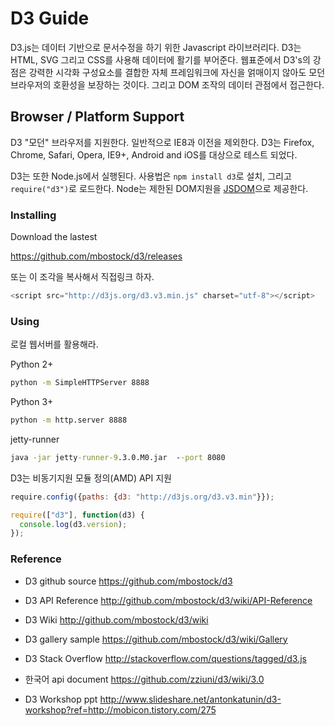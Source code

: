 # D3 Guide

D3.js는 데이터 기반으로 문서수정을 하기 위한 Javascript 라이브러리다. D3는 HTML, SVG 그리고 CSS를 사용해 데이터에 활기를 부어준다. 웹표준에서 D3's의 강점은 강력한 시각화 구성요소를 결합한 자체 프레임워크에 자신을 얽매이지 않아도 모던 브라우저의 호환성을 보장하는 것이다. 그리고 DOM 조작의 데이터 관점에서 접근한다.

## Browser / Platform Support

D3 "모던" 브라우저를 지원한다. 일반적으로 IE8과 이전을 제외한다. D3는  Firefox, Chrome, Safari, Opera, IE9+, Android and iOS를 대상으로 테스트 되었다. 

D3는 또한 Node.js에서 실행된다. 사용법은 `npm install d3`로 설치, 그리고 `require("d3")`로 로드한다. Node는 제한된 DOM지원을 [JSDOM](https://github.com/tmpvar/jsdom)으로 제공한다.

### Installing

Download the lastest

https://github.com/mbostock/d3/releases

또는 이 조각을 복사해서 직접링크 하자.

```javascript
<script src="http://d3js.org/d3.v3.min.js" charset="utf-8"></script>
```

### Using

로컬 웹서버를 활용해라.

Python 2+ 

```cmd
python -m SimpleHTTPServer 8888
```

Python 3+

```cmd
python -m http.server 8888
```

jetty-runner

```cmd
java -jar jetty-runner-9.3.0.M0.jar  --port 8080 
```

D3는 비동기지원 모듈 정의(AMD) API 지원

```javascript
require.config({paths: {d3: "http://d3js.org/d3.v3.min"}});

require(["d3"], function(d3) {
  console.log(d3.version);
});
```

###  Reference

* D3 github source
https://github.com/mbostock/d3

* D3 API Reference
http://github.com/mbostock/d3/wiki/API-Reference

* D3 Wiki
http://github.com/mbostock/d3/wiki

* D3 gallery sample
https://github.com/mbostock/d3/wiki/Gallery

* D3 Stack Overflow
http://stackoverflow.com/questions/tagged/d3.js

* 한국어 api document
https://github.com/zziuni/d3/wiki/3.0

* D3 Workshop ppt
http://www.slideshare.net/antonkatunin/d3-workshop?ref=http://mobicon.tistory.com/275
